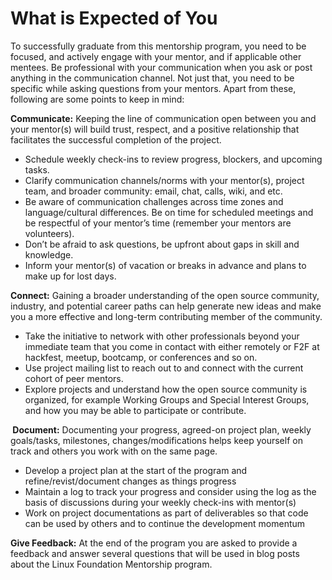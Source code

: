 # What is Expected of You

To successfully graduate from this mentorship program, you need to be focused, and actively engage with your mentor, and if applicable other mentees. Be professional with your communication when you ask or post anything in the communication channel. Not just that, you need to be specific while asking questions from your mentors. Apart from these, following are some points to keep in mind:

**Communicate:** Keeping the line of communication open between you and your mentor(s) will build trust, respect, and a positive relationship that facilitates the successful completion of the project.

* Schedule weekly check-ins to review progress, blockers, and upcoming tasks.
* Clarify communication channels/norms with your mentor(s), project team, and broader community: email, chat, calls, wiki, and etc.
* Be aware of communication challenges across time zones and language/cultural differences. Be on time for scheduled meetings and be respectful of your mentor’s time (remember your mentors are volunteers).
* Don’t be afraid to ask questions, be upfront about gaps in skill and knowledge.
* Inform your mentor(s) of vacation or breaks in advance and plans to make up for lost days.

**Connect:** Gaining a broader understanding of the open source community, industry, and potential career paths can help generate new ideas and make you a more effective and long-term contributing member of the community.

* Take the initiative to network with other professionals beyond your immediate team that you come in contact with either remotely or F2F at hackfest, meetup, bootcamp, or conferences and so on.
* Use project mailing list to reach out to and connect with the current cohort of peer mentors.
* Explore projects and understand how the open source community is organized, for example Working Groups and Special Interest Groups, and how you may be able to participate or contribute.

**‌ Document:** Documenting your progress, agreed-on project plan, weekly goals/tasks, milestones, changes/modifications helps keep yourself on track and others you work with on the same page.

* Develop a project plan at the start of the program and refine/revist/document changes as things progress
* Maintain a log to track your progress and consider using the log as the basis of discussions during your weekly check-ins with mentor(s)
* Work on project documentations as part of deliverables so that code can be used by others and to continue the development momentum

**Give Feedback:** At the end of the program you are asked to provide a feedback and answer  several questions that will be used in blog posts about the Linux Foundation Mentorship program.
